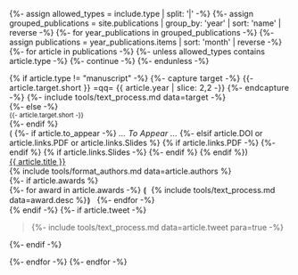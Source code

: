 {%- assign allowed_types = include.type | split: '|' -%}
{%- assign grouped_publications = site.publications | group_by: 'year' | sort: 'name' | reverse -%}
{%- for year_publications in grouped_publications -%}
  {%- assign publications = year_publications.items | sort: 'month' | reverse -%}
  {%- for article in publications -%}
    {%- unless allowed_types contains article.type -%} {%- continue -%} {%- endunless -%}

<div class='pure-g paper-table'>
  <div class='pure-u-1-3 pure-u-sm-1-4 pure-u-md-5-24 pure-u-lg-1-6 paper-left'>
      {% if article.type != "manuscript" -%}
        <span style='letter-spacing: 0.025em;' class='target'>
          {%- capture target -%}
            {{- article.target.short }} =qq= {{ article.year | slice: 2,2 -}}
          {%- endcapture -%}
          {%- include tools/text_process.md data=target -%}
        </span><br>
      {%- else -%}
        <div style='font-size: 0.8em;' class='target'>{{- article.target.short -}}</div>
      {%- endif %}
    <div class='icons'>(
    {%- if article.to_appear -%}
      <em style='letter-spacing: 0.25px;'>... To Appear ...</em>
    {%- elsif article.DOI or article.links.PDF or article.links.Slides %}
        <a href='{{ article.url }}#bibtex-citation'><i class='fas fa-fw fa-quote-left'></i></a>
        {% if article.links.PDF -%}
          <a href='{% include tools/text_process.md data=article.links.PDF %}'><i class='far fa-file-pdf'></i></a>
        {%- endif %}
        {% if article.links.Slides -%}
          <a href='{% include tools/text_process.md data=article.links.Slides %}'><i class='fas fa-fw fa-desktop'></i></a>
        {%- endif %}
    {% endif %})</div>
  </div>
  <div class='pure-u-2-3 pure-u-sm-3-4 pure-u-md-19-24 pure-u-lg-5-6 paper-right'>
    <div>
      <a class='title highlighted' href='{{ article.url }}'>{{ article.title }}</a><br>
      <div class='authors'>{% include tools/format_authors.md data=article.authors %}</div>
      {%- if article.awards %}
        <div class='awards color-accent'>
          {%- for award in article.awards -%}
            &loang;&hairsp;<i class='fas fa-fw fa-sm fa-{{ award.icon }}'></i>&nbsp; {% include tools/text_process.md data=award.desc %}&hairsp;&roang; &nbsp;
          {%- endfor -%}
        </div>
      {% endif -%}
      {%- if article.tweet -%}
        <blockquote class='tweet'>{%- include tools/text_process.md data=article.tweet para=true -%}</blockquote>
      {%- endif -%}
    </div>
  </div>
</div>

  {%- endfor -%}
{%- endfor -%}